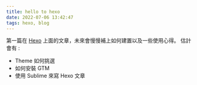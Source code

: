 ```yaml
---
title: hello to hexo
date: 2022-07-06 13:42:47
tags: hexo, blog
---
```


第一篇在 [Hexo](https://hexo.io/) 上面的文章，未來會慢慢補上如何建置以及一些使用心得。
估計會有 : 
* Theme 如何挑選
* 如何安裝 GTM
* 使用 Sublime 來寫 Hexo 文章

